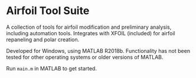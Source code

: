 # Airfoil Tool Suite
A collection of tools for airfoil modification and preliminary analysis, including automation tools. 
Integrates with XFOIL (included) for airfoil repaneling and polar creation.

Developed for Windows, using MATLAB R2018b. Functionality has not been tested for other operating systems or older versions of MATLAB.


Run `main.m` in MATLAB to get started.
